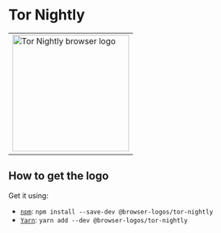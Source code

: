 Tor Nightly
===========

<!-- markdownlint-disable line-length no-inline-html -->
<table>
    <tr height=240>
        <td>
            <a href="https://github.com/alrra/browser-logos/tree/896ab303b43decd25c518ea5dc0081e6974d344a/src/tor-nightly">
                <img width=230 src="https://raw.githubusercontent.com/alrra/browser-logos/896ab303b43decd25c518ea5dc0081e6974d344a/src/tor-nightly/tor-nightly_512x512.png" alt="Tor Nightly browser logo">
            </a>
        </td>
    </tr>
</table>
<!-- markdownlint-enable line-length no-inline-html -->

How to get the logo
-------------------

Get it using:

* [`npm`][npm]: `npm install --save-dev @browser-logos/tor-nightly`
* [`Yarn`][yarn]: `yarn add --dev @browser-logos/tor-nightly`

<!-- Link labels: -->

[npm]: https://www.npmjs.com/
[yarn]: https://yarnpkg.com/
